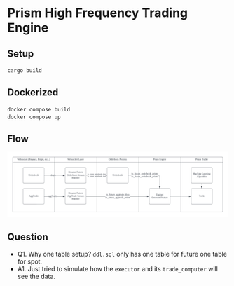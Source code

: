 # Prism High Frequency Trading Engine

## Setup

```bash
cargo build
```

## Dockerized

```bash
docker compose build
docker compose up
```


## Flow

![Flow](Prism_Engine_Flow_Design.png)


## Question

- Q1. Why one table setup? `ddl.sql` only has one table for future one table for spot.
- A1. Just tried to simulate how the `executor` and its `trade_computer` will see the data.




